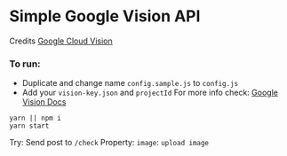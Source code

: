 # Simple Google Vision API

Credits [Google Cloud Vision](https://github.com/GoogleCloudPlatform/cloud-vision)

### To run:
- Duplicate and change name ```config.sample.js``` to `config.js`
- Add your `vision-key.json` and `projectId`
For more info check: [Google Vision Docs](https://cloud.google.com/vision/docs/libraries#using_the_client_library)
```
yarn || npm i
yarn start
```
Try:
Send post to `/check` 
Property: `image`: `upload image`
